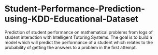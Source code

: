 # Student-Performance-Prediction-using-KDD-Educational-Dataset
Prediction of student performance on mathematical problems from logs of student interaction with Intelligent Tutoring Systems. The goal is to build a model which will predict the performance of a student which relates to the probability of getting the answers to a problem in the first attempt.
